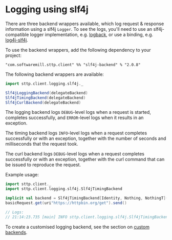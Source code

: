 # Logging using slf4j

There are three backend wrappers available, which log request & response information using a slf4j `Logger`. To see the logs, you'll need to use an slf4j-compatible logger implementation, e.g.  [logback](http://logback.qos.ch), or use a binding, e.g. [log4j-slf4j](https://logging.apache.org/log4j/2.0/log4j-slf4j-impl/index.html).

To use the backend wrappers, add the following dependency to your project:

```
"com.softwaremill.sttp.client" %% "slf4j-backend" % "2.0.8"
``` 

The following backend wrappers are available:

```scala
import sttp.client.logging.slf4j._

Slf4jLoggingBackend(delegateBackend)
Slf4jTimingBackend(delegateBackend)
Slf4jCurlBackend(delegateBackend)
```

The logging backend logs `DEBUG`-level logs when a request is started, completes successfully, and `ERROR`-level logs when it results in an exception.

The timing backend logs `INFO`-level logs when a request completes successfully or with an exception, together with the number of seconds and milliseconds that the request took.

The curl backend logs `DEBUG`-level logs when a request completes successfully or with an exception, together with the curl command that can be issued to reproduce the request.

Example usage:

```scala
import sttp.client._
import sttp.client.logging.slf4j.Slf4jTimingBackend

implicit val backend = Slf4jTimingBackend[Identity, Nothing, NothingT](HttpURLConnectionBackend())
basicRequest.get(uri"https://httpbin.org/get").send()

// Logs:
// 21:14:23.735 [main] INFO sttp.client.logging.slf4j.Slf4jTimingBackend - For request: GET https://httpbin.org/get, got response: 200, took: 0.795s
```

To create a customised logging backend, see the section on [custom backends](custom.html).